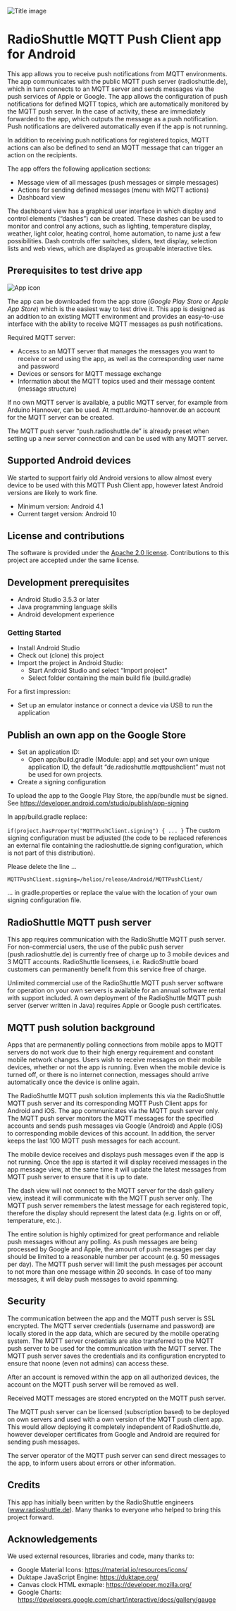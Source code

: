 ![Title image](/docs/title_image.png)

# RadioShuttle MQTT Push Client app for Android

This app allows you to receive push notifications from MQTT environments. The app communicates with the public MQTT push server (radioshuttle.de), which in turn connects to an MQTT server and sends messages via the push services of Apple or Google. The app allows the configuration of push notifications for defined MQTT topics, which are automatically monitored by the MQTT push server. In the case of activity, these are immediately forwarded to the app, which outputs the message as a push notification. Push notifications are delivered automatically even if the app is not running.

In addition to receiving push notifications for registered topics, MQTT actions can also be defined to send an MQTT message that can trigger an action on the recipients.

The app offers the following application sections:

* Message view of all messages (push messages or simple messages)
* Actions for sending defined messages (menu with MQTT actions)
* Dashboard view

The dashboard view has a graphical user interface in which display and control elements (“dashes”) can be created. These dashes can be used to monitor and control any actions, such as lighting, temperature display, weather, light color, heating control, home automation, to name just a few possibilities. Dash controls offer switches, sliders, text display, selection lists and web views, which are displayed as groupable interactive tiles.

## Prerequisites to test drive app
![App icon](/docs/app_icon.png)

The app can be downloaded from the app store (_Google Play Store_ or _Apple App Store_) which is the easiest way to test drive it. This app is designed as an addition to an existing MQTT environment and provides an easy-to-use interface with the ability to receive MQTT messages as push notifications.


Required MQTT server:

* Access to an MQTT server that manages the messages you want to receive or send using the app, as well as the corresponding user name and password
* Devices or sensors for MQTT message exchange
* Information about the MQTT topics used and their message content (message structure)

If no own MQTT server is available, a public MQTT server, for example from Arduino Hannover, can be used. At mqtt.arduino-hannover.de an account for the MQTT server can be created.

The MQTT push server “push.radioshuttle.de” is already preset when setting up a new server connection and can be used with any MQTT server.


## Supported Android devices
We started to support fairly old Android versions to allow almost every device to be used with this MQTT Push Client app, however latest Android versions are likely to work fine.
* Minimum version: Android 4.1
* Current target version: Android 10


## License and contributions
The software is provided under the [Apache 2.0 license](docs/LICENSE-apache-2.0.txt). Contributions to this project are accepted under the same license.

## Development prerequisites
* Android Studio 3.5.3 or later
* Java programming language skills
* Android development experience

### Getting Started
* Install Android Studio
* Check out (clone) this project
* Import the project in Android Studio: 
  * Start Android Studio and select “Import project”
  * Select folder containing the main build file (build.gradle)

For a first impression:
* Set up an emulator instance or connect a device via USB to run the application

## Publish an own app on the Google Store
* Set an application ID:
  * Open app/build.gradle (Module: app) and set your own unique application ID, the default   “de.radioshuttle.mqttpushclient” must not be used for own projects.
* Create a signing configuration

To upload the app to the Google Play Store, the app/bundle must be signed. See https://developer.android.com/studio/publish/app-signing

In app/build.gradle replace:

`if(project.hasProperty("MQTTPushClient.signing") {
...
}`
The custom signing configuration must be adjusted (the code to be replaced references an external 
file containing the radioshuttle.de signing configuration, which is not part of this 
distribution). 

Please delete the line …

`MQTTPushClient.signing=/helios/release/Android/MQTTPushClient/`

… in gradle.properties or replace the value with the location of your own
signing configuration file.


## RadioShuttle MQTT push server
This app requires communication with the RadioShuttle MQTT push server. For non-commercial users, the use of the public push server (push.radioshuttle.de) is currently free of charge up to 3 mobile devices and 3 MQTT accounts.
RadioShuttle licensees, i.e. RadioShuttle board customers can permanently benefit from this service free of charge.

Unlimited commercial use of the RadioShuttle MQTT push server software for operation on your own servers is available for an annual software rental with support included. A own deployment of the RadioShuttle MQTT push server (server written in Java) requires Apple or Google push certificates.

## MQTT push solution background
Apps that are permanently polling connections from mobile apps to MQTT servers do not work due to their high energy requirement and constant mobile network changes. Users wish to receive messages on their mobile devices, whether or not the app is running. Even when the mobile device is turned off, or there is no internet connection, messages should arrive automatically once the device is online again.

The RadioShuttle MQTT push solution implements this via the RadioShuttle MQTT push server and its corresponding MQTT Push Client apps for Android and iOS. The app communicates via the MQTT push server only. The MQTT push server monitors the MQTT messages for the specified accounts and sends push messages via Google (Android) and Apple (iOS) to corresponding mobile devices of this account. In addition, the server keeps the last 100 MQTT push messages for each account.

The mobile device receives and displays push messages even if the app is not running. Once the app is started it will display received messages in the app message view, at the same time it will update the latest messages from MQTT push server to ensure that it is up to date.

The dash view will not connect to the MQTT server for the dash gallery view, instead it will communicate with the MQTT push server only. The MQTT push server remembers the latest message for each registered topic, therefore the display should represent the latest data (e.g. lights on or off, temperature, etc.).

The entire solution is highly optimized for great performance and reliable push messages without any polling. As push messages are being processed by Google and Apple, the amount of push messages per day should be limited to a reasonable number per account (e.g. 50 messages per day). The MQTT push server will limit the push messages per account to not more than one message within 20 seconds. In case of too many messages, it will delay push messages to avoid spamming.

## Security
The communication between the app and the MQTT push server is SSL encrypted. The MQTT server credentials (username and password) are locally stored in the app data, which are secured by the mobile operating system. The MQTT server credentials are also transferred to the MQTT push server to be used for the communication with the MQTT server. The MQTT push server saves the credentials and its configuration encrypted to ensure that noone (even not admins) can access these.

After an account is removed within the app on all authorized devices, the account on the MQTT push server will be removed as well.

Received MQTT messages are stored encrypted on the MQTT push server.

The MQTT push server can be licensed (subscription based) to be deployed on own servers and used with a own version of the MQTT push client app. This would allow deploying it completely independent of RadioShuttle.de, however developer certificates from Google and Android are required for sending push messages.

The server operator of the MQTT push server can send direct messages to the app, to inform users about errors or other information.

## Credits
This app has initially been written by the RadioShuttle engineers (www.radioshuttle.de). Many thanks to everyone who helped to bring this project forward.

## Acknowledgements
We used external resources, libraries and code, many thanks to:
* Google Material Icons: https://material.io/resources/icons/
* Duktape JavaScript Engine: https://duktape.org/
* Canvas clock HTML exmaple: https://developer.mozilla.org/
* Google Charts: https://developers.google.com/chart/interactive/docs/gallery/gauge
